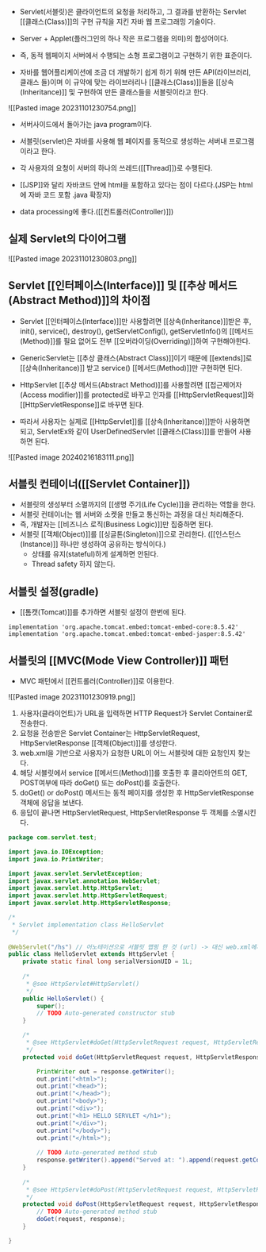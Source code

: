 - Servlet(서블릿)은 클라이언트의 요청을 처리하고, 그 결과를 반환하는 Servlet [[클래스(Class)]]의 구현 규칙을 지킨 자바 웹 프로그래밍 기술이다.

- Server + Applet(플러그인의 하나 작은 프로그램을 의미)의 합성어이다.
- 즉, 동적 웹페이지 서버에서 수행되는 소형 프로그램이고 구현하기 위한 표준이다.

- 자바를 웹어플리케이션에 조금 더 개발하기 쉽게 하기 위해 만든 API(라이브러리, 클래스 들)이며 이 규약에 맞는 라이브러리나 [[클래스(Class)]]들을 [[상속(Inheritance)]] 및 구현하여 만든 클래스들을 서블릿이라고 한다.


![[Pasted image 20231101230754.png]]

- 서버사이드에서 돌아가는 java program이다.
- 서블릿(servlet)은 자바를 사용해 웹 페이지를 동적으로 생성하는 서버내 프로그램이라고 한다.

- 각 사용자의 요청이 서버의 하나의 쓰레드([[Thread]])로 수행된다. 

- [[JSP]]와 달리 자바코드 안에 html을 포함하고 있다는 점이 다르다.(JSP는 html에 자바 코드 포함  .java 확장자)

- data processing에 좋다.([[컨트롤러(Controller)]])

## 실제 Servlet의 다이어그램


![[Pasted image 20231101230803.png]]

## Servlet [[인터페이스(Interface)]] 및 [[추상 메서드(Abstract Method)]]의 차이점

- Servlet [[인터페이스(Interface)]]만 사용할려면 [[상속(Inheritance)]]받은 후, init(), service(), destroy(), getServletConfig(), getServletInfo()의 [[메서드(Method)]]를 필요 없어도 전부 [[오버라이딩(Overriding)]]하여 구현해야한다.

- GenericServlet는 [[추상 클래스(Abstract Class)]]이기 때문에 [[extends]]로 [[상속(Inheritance)]] 받고  service() [[메서드(Method)]]만 구현하면 된다.

- HttpServlet [[추상 메서드(Abstract Method)]]를 사용할려면 [[접근제어자(Access modifier)]]를 protected로 바꾸고 인자를 [[HttpServletRequest]]와 [[HttpServletResponse]]로 바꾸면 된다.

- 따라서 사용자는 실제로 [[HttpServlet]]를 [[상속(Inheritance)]]받아 사용하면 되고, ServletEx와 같이 UserDefinedServlet [[클래스(Class)]]를 만들어 사용하면 된다.

![[Pasted image 20240216183111.png]]


## 서블릿 컨테이너([[Servlet Container]])

- 서블릿의 생성부터 소멸까지의 [[생명 주기(Life Cycle)]]을 관리하는 역할을 한다.
- 서블릿 컨테이너는 웹 서버와 소켓을 만들고 통신하는 과정을 대신 처리해준다.
- 즉, 개발자는 [[비즈니스 로직(Business Logic)]]만 집중하면 된다.
- 서블릿 [[객체(Object)]]를 [[싱글톤(Singleton)]]으로 관리한다. ([[인스턴스(Instance)]] 하나만 생성하여 공유하는 방식이다.)
	- 상태를 유지(stateful)하게 설계하면 안된다.
	- Thread safety 하지 않는다.


## 서블릿 설정(gradle)

- [[톰캣(Tomcat)]]를 추가하면 서블릿 설정이 한번에 된다.

```
implementation 'org.apache.tomcat.embed:tomcat-embed-core:8.5.42'  
implementation 'org.apache.tomcat.embed:tomcat-embed-jasper:8.5.42'
```

## 서블릿의 [[MVC(Mode View Controller)]] 패턴

- MVC 패턴에서 [[컨트롤러(Controller)]]로 이용한다.

![[Pasted image 20231101230919.png]]

1. 사용자(클라이언트)가 URL을 입력하면 HTTP Request가 Servlet Container로 전송한다.
2. 요청을 전송받은 Servlet Container는 HttpServletRequest, HttpServletResponse [[객체(Object)]]를 생성한다.
3. web.xml을 기반으로 사용자가 요청한 URL이 어느 서블릿에 대한 요청인지 찾는다.
4. 해당 서블릿에서 service [[메서드(Method)]]를 호출한 후 클리아언트의 GET, POST여부에 따라 doGet() 또는 doPost()를 호출한다.
5. doGet() or doPost() 메서드는 동적 페이지를 생성한 후 HttpServletResponse객체에 응답을 보낸다.
6. 응답이 끝나면 HttpServletRequest, HttpServletResponse 두 객체를 소멸시킨다.

```java
package com.servlet.test;

import java.io.IOException;
import java.io.PrintWriter;

import javax.servlet.ServletException;
import javax.servlet.annotation.WebServlet;
import javax.servlet.http.HttpServlet;
import javax.servlet.http.HttpServletRequest;
import javax.servlet.http.HttpServletResponse;

/*
 * Servlet implementation class HelloServlet
 */
 
@WebServlet("/hs") // 어노테이션으로 서블릿 맵핑 한 것 (url) -> 대신 web.xml에서 정의해줄 수 있음
public class HelloServlet extends HttpServlet {
	private static final long serialVersionUID = 1L;
       
    /*
     * @see HttpServlet#HttpServlet()
     */
    public HelloServlet() {
        super();
        // TODO Auto-generated constructor stub
    }

	/*
	 * @see HttpServlet#doGet(HttpServletRequest request, HttpServletResponse response)
	 */
	protected void doGet(HttpServletRequest request, HttpServletResponse response) throws ServletException, IOException {

		PrintWriter out = response.getWriter();
		out.print("<html>");
		out.print("<head>");
		out.print("</head>");
		out.print("<body>");
		out.print("<div>");
		out.print("<h1> HELLO SERVLET </h1>");
		out.print("</div>");
		out.print("</body>");
		out.print("</html>");
		
		// TODO Auto-generated method stub
		response.getWriter().append("Served at: ").append(request.getContextPath());
	}
	
	/*
	 * @see HttpServlet#doPost(HttpServletRequest request, HttpServletResponse response)
	 */
	protected void doPost(HttpServletRequest request, HttpServletResponse response) throws ServletException, IOException {
		// TODO Auto-generated method stub
		doGet(request, response);
	}

}
```

